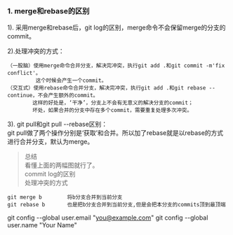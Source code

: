 ### 1. merge和rebase的区别
 1). 采用merge和rebase后，git log的区别，merge命令不会保留merge的分支的commit。
 
 2).处理冲突的方式：
    
    （一股脑）使用merge命令合并分支，解决完冲突，执行git add .和git commit -m'fix conflict'。
             这个时候会产生一个commit。
    （交互式）使用rebase命令合并分支，解决完冲突，执行git add .和git rebase --continue，不会产生额外的commit。
            这样的好处是，‘干净’，分支上不会有无意义的解决分支的commit；
            坏处，如果合并的分支中存在多个commit，需要重复处理多次冲突。
 3). git pull和git pull --rebase区别：  
 git pull做了两个操作分别是‘获取’和合并。所以加了rebase就是以rebase的方式进行合并分支，默认为merge。 
 
 >总结  
 看懂上面的两幅图就行了。  
 commit log的区别  
 处理冲突的方式  

```
git merge b        将b分支合并到当前分支
git rebase b       也是把b分支合并到当前分支,但是会把本分支的commits顶到最顶端
```
git config --global user.email "you@example.com"
  git config --global user.name "Your Name"          